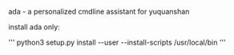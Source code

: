 ada - a personalized cmdline assistant for yuquanshan

install ada only:

'''
python3 setup.py install --user --install-scripts /usr/local/bin
'''

